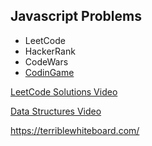 ## Javascript Problems

- LeetCode
- HackerRank
- CodeWars
- [CodinGame](https://www.codingame.com/home)


[LeetCode Solutions Video](https://www.youtube.com/channel/UCpLC2ohmappF2iUsWYRnsxg)

[Data Structures Video](https://www.youtube.com/watch?v=lccLGGaOMi4&list=PLko32sysgiEMQm6p72Kv7gnQ8tzZRPYIT)

https://terriblewhiteboard.com/
